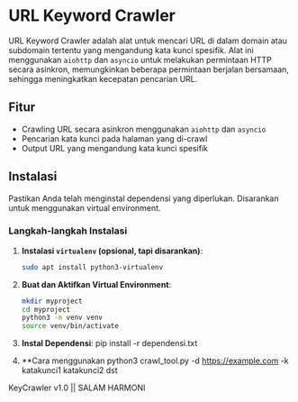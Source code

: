 # URL Keyword Crawler

URL Keyword Crawler adalah alat untuk mencari URL di dalam domain atau subdomain tertentu yang mengandung kata kunci spesifik. Alat ini menggunakan `aiohttp` dan `asyncio` untuk melakukan permintaan HTTP secara asinkron, memungkinkan beberapa permintaan berjalan bersamaan, sehingga meningkatkan kecepatan pencarian URL.

## Fitur
- Crawling URL secara asinkron menggunakan `aiohttp` dan `asyncio`
- Pencarian kata kunci pada halaman yang di-crawl
- Output URL yang mengandung kata kunci spesifik

## Instalasi
Pastikan Anda telah menginstal dependensi yang diperlukan. Disarankan untuk menggunakan virtual environment.

### Langkah-langkah Instalasi
1. **Instalasi `virtualenv` (opsional, tapi disarankan)**:
    ```bash
    sudo apt install python3-virtualenv
    ```

2. **Buat dan Aktifkan Virtual Environment**:
    ```bash
    mkdir myproject
    cd myproject
    python3 -m venv venv
    source venv/bin/activate
    ```

3. **Instal Dependensi**:
    pip install -r dependensi.txt 

4. **Cara menggunakan 
    python3 crawl_tool.py -d https://example.com -k katakunci1 katakunci2 dst

KeyCrawler v1.0 || SALAM HARMONI
